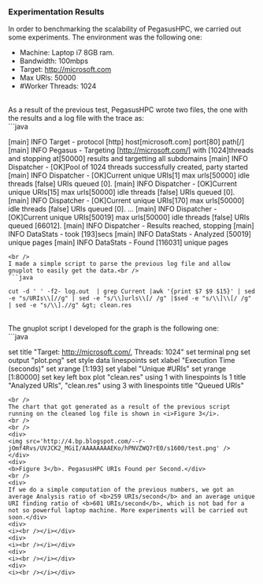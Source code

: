 <h3>
<b>Experimentation Results</b></h3>
In order to benchmarking the scalability of PegasusHPC, we carried out some experiments. The environment was the following one:<br />
<ul>
<li>Machine: Laptop i7 8GB ram.</li>
<li>Bandwidth: 100mbps</li>
<li>Target: <a href='http://microsoft.com'>http://microsoft.com</a></li>
<li>Max URls: 50000</li>
<li>#Worker Threads: 1024</li>
</ul>
<br />
As a result of the previous test, PegasusHPC wrote two files, the one with the results and a log file with the trace as:
<br />
```java

[main] INFO Target - protocol [http] host[microsoft.com] port[80] path[/]
[main] INFO Pegasus  - Targeting [http://microsoft.com/] with [1024]threads and stopping at[50000] results and targetting all subdomains
[main] INFO Dispatcher - [OK]Pool of 1024 threads successfully created, party started
[main] INFO Dispatcher - [OK]Current unique URIs[1] max urls[50000] idle threads [false] URIs queued [0].
[main] INFO Dispatcher - [OK]Current unique URIs[15] max urls[50000] idle threads [false] URIs queued [0].
[main] INFO Dispatcher - [OK]Current unique URIs[170] max urls[50000] idle threads [false] URIs queued [0].
...
[main] INFO Dispatcher - [OK]Current unique URIs[50019] max urls[50000] idle threads [false] URIs queued [66012].
[main] INFO Dispatcher - Results reached, stopping
[main] INFO DataStats - took [193]secs
[main] INFO DataStats - Analyzed [50019] unique pages
[main] INFO DataStats - Found [116031] unique pages
```
<br />
I made a simple script to parse the previous log file and allow gnuplot to easily get the data.<br />
```java

cut -d ' ' -f2- log.out  | grep Current |awk '{print $7 $9 $15}' | sed -e "s/URIs\\[//g" | sed -e "s/\\]urls\\[/ /g" |$sed -e "s/\\]\\[/ /g" | sed -e "s/\\].//g" &gt; clean.res
```
<br />
The gnuplot script I developed for the graph is the following one:
<br />
```java

set title "Target: http://microsoft.com/, Threads: 1024"
set terminal png
set output "plot.png"
set style data linespoints
set xlabel "Execution Time (seconds)"
set xrange [1:193]
set ylabel "Unique #URIs"
set yrange [1:80000]
set key left box
plot "clean.res" using 1 with linespoints ls 1 title "Analyzed URIs", "clean.res" using 3 with linespoints title "Queued URIs"
```
<br />
The chart that got generated as a result of the previous script running on the cleaned log file is shown in <i>Figure 3</i>.
<br />
<br />
<div>
<img src='http://4.bp.blogspot.com/--r-jOmf4Rvs/UVJCK2_MGiI/AAAAAAAAEKo/hPNVZWQ7rE0/s1600/test.png' />
</div>
<div>
<b>Figure 3</b>. PegasusHPC URIs Found per Second.</div>
<br />
<div>
If we do a simple computation of the previous numbers, we got an average Analysis ratio of <b>259 URIs/second</b> and an average unique URI finding ratio of <b>601 URIs/second</b>, which is not bad for a not so powerful laptop machine. More experiments will be carried out soon.</div>
<div>
<i><br /></i></div>
<div>
<i><br /></i></div>
<div>
<i><br /></i></div>
<div>
<i><br /></i></div>